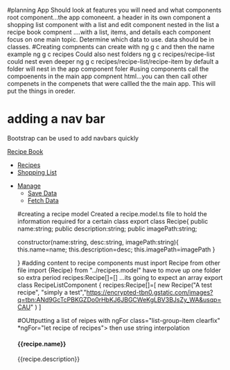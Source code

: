 #planning App
Should look at features you will need and what components
root component...the app comoneent.
a header in its own component
a shopping list component with a list and edit component nested in the list
a recipe book compnent ....with a list, items, and details
each component focus on one main topic.
Determine which data to use. data should be in classes.
#Creating compnents can create with ng g c and then the name
example ng g c recipes
Could also nest folders ng g c recipes/recipe-list
could nest even deeper ng g c recipes/recipe-list/recipe-item
by default a folder will nest in the app component foler
#using components
call the compoenents in the main app compnent html...you can then call other compenets in the compenets that were callled the the main app. This will put the things in oreder.

# adding a nav bar

Bootstrap can be used to add navbars quickly

<nav class="navbar navbar-default">
  <div class="contianer-fluid">
    <div class="navbar-header">
      <a href="#" class="navbar-brand">Recipe Book</a>
    </div>
    <div class="collapse navbar-collapse">
    <ul class="nav navbar-nav">
      <li><a href="#">Recipes</a></li>
      <li><a href="#">Shopping List</a></li>
    </ul>
    <ul class="nav navbar-nav navbar-right">
      <li class="dropdown">
        <a href="#" class="dropdown-toggle">Manage <span class="caret"></span></a>
        <ul class="dropdown-meun">
          <li> <a href="#">Save Data</a></li>
          <li> <a href="#">Fetch Data</a></li>
        </ul>

#creating a recipe model
Created a recipe.model.ts file to hold the information required for a certain class
export class Recipe{
public name:string;
public description:string;
public imagePath:string;

constructor(name:string, desc:string, imagePath:string){
this.name=name;
this.description=desc;
this.imagePath=imagePath
}

}
#adding content to recipe components
must inport Recipe from other file
import {Recipe} from "../recipes.model" have to move up one folder so extra period
recipes:Recipe[]=[] ...its going to expect an array
export class RecipeListComponent {
recipes:Recipe[]=[
new Recipe("A test recipe", "simply a test","https://encrypted-tbn0.gstatic.com/images?q=tbn:ANd9GcTcPBKGZDo0rHbKJ6JBGCWeKgLBV3BJsZy_WA&usqp=CAU" )
]

#OUttputting a list of reipes with ngFor
class="list-group-item clearfix"
\*ngFor="let recipe of recipes">
then use string interpolation

<h4 class="list-group-item-heading">{{recipe.name}}</h4>
        <p class="list-group-item-text">{{recipe.description}}</p>
      </div>
      <span class="pull-right">
        <img src="{{recipe.imagePath}}"
        or could use property binding[src]="recipe.imagePath
#display recipe details
